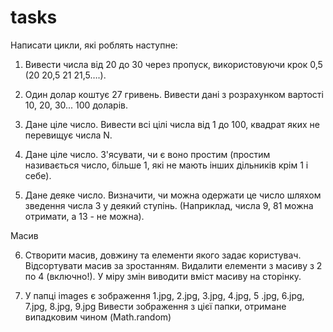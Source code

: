 # tasks

Написати цикли, які роблять наступне:

1) Вивести числа від 20 до 30 через пропуск, використовуючи крок 0,5 (20 20,5 21 21,5….).

2) Один долар коштує 27 гривень. Вивести дані з розрахунком вартості 10, 20, 30... 100 доларів.

3) Дане ціле число. Вивести всі цілі числа від 1 до 100, квадрат яких не перевищує числа N.

4) Дане ціле число. З'ясувати, чи є воно простим (простим називається число, більше 1, які не мають інших дільників крім 1 і себе).

5) Дане деяке число. Визначити, чи можна одержати це число шляхом зведення числа 3 у деякий ступінь. (Наприклад, числа 9, 81 можна отримати, а 13 - не можна).


Масив

6) Створити масив, довжину та елементи якого задає користувач.
Відсортувати масив за зростанням.
Видалити елементи з масиву з 2 по 4 (включно!).
У міру змін виводити вміст масиву на сторінку.

7) У папці images є зображення 1.jpg, 2.jpg, 3.jpg, 4.jpg, 5 .jpg, 6.jpg, 7.jpg, 8.jpg, 9.jpg Вивести зображення з цієї папки, отримане випадковим чином (Math.random)
